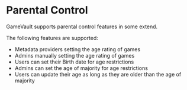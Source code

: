 # Parental Control

GameVault supports parental control features in some extend.

The following features are supported:

- Metadata providers setting the age rating of games
- Admins manually setting the age rating of games
- Users can set their Birth date for age restrictions
- Admins can set the age of majority for age restrictions
- Users can update their age as long as they are older than the age of majority
